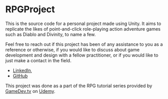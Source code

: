 # RPGProject
This is the source code for a personal project made using Unity. It aims to replicate the likes of point-and-click role-playing action adventure games such as Diablo and Divinity, to name a few.

Feel free to reach out if this project has been of any assistance to you as a reference or otherwise, if you would like to discuss about game development and design with a fellow practitioner, or if you would like to just make a contact in the field.

- [LinkedIn](https://www.linkedin.com/in/jasfiq-rahman/),
- [GitHub](https://github.com/JasFreaq)

This project was done as a part of the RPG tutorial series provided by [GameDev.tv](https://www.gamedev.tv/) on [Udemy](https://www.udemy.com/).
